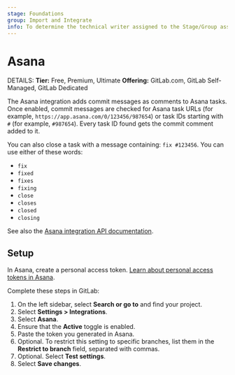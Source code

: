 ```yaml
---
stage: Foundations
group: Import and Integrate
info: To determine the technical writer assigned to the Stage/Group associated with this page, see https://handbook.gitlab.com/handbook/product/ux/technical-writing/#assignments
---
```


# Asana

DETAILS:
**Tier:** Free, Premium, Ultimate
**Offering:** GitLab.com, GitLab Self-Managed, GitLab Dedicated

The Asana integration adds commit messages as comments to Asana tasks.
Once enabled, commit messages are checked for Asana task URLs (for example,
`https://app.asana.com/0/123456/987654`) or task IDs starting with `#`
(for example, `#987654`). Every task ID found gets the commit comment added to it.

You can also close a task with a message containing: `fix #123456`.
You can use either of these words:

- `fix`
- `fixed`
- `fixes`
- `fixing`
- `close`
- `closes`
- `closed`
- `closing`

See also the [Asana integration API documentation](../../../api/integrations.md#asana).

## Setup

In Asana, create a personal access token.
[Learn about personal access tokens in Asana](https://developers.asana.com/docs/personal-access-token).

Complete these steps in GitLab:

1. On the left sidebar, select **Search or go to** and find your project.
1. Select **Settings > Integrations**.
1. Select **Asana**.
1. Ensure that the **Active** toggle is enabled.
1. Paste the token you generated in Asana.
1. Optional. To restrict this setting to specific branches, list them in the **Restrict to branch**
   field, separated with commas.
1. Optional. Select **Test settings**.
1. Select **Save changes**.

<!-- ## Troubleshooting -->
